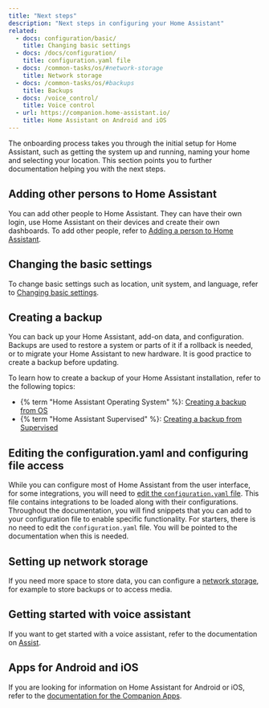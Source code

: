 ```yaml
---
title: "Next steps"
description: "Next steps in configuring your Home Assistant"
related:
  - docs: configuration/basic/
    title: Changing basic settings
  - docs: /docs/configuration/
    title: configuration.yaml file
  - docs: /common-tasks/os/#network-storage
    title: Network storage
  - docs: /common-tasks/os/#backups
    title: Backups
  - docs: /voice_control/
    title: Voice control
  - url: https://companion.home-assistant.io/
    title: Home Assistant on Android and iOS
---
```


The onboarding process takes you through the initial setup for Home Assistant, such as getting the system up and running, naming your home and selecting your location. This section points you to further documentation helping you with the next steps.

## Adding other persons to Home Assistant

You can add other people to Home Assistant. They can have their own login, use Home Assistant on their devices and create their own dashboards. To add other people, refer to [Adding a person to Home Assistant](/integrations/person/#adding-a-person-to-home-assistant).

## Changing the basic settings

To change basic settings such as location, unit system, and language, refer to [Changing basic settings](/docs/configuration/basic/).

## Creating a backup

You can back up your Home Assistant, add-on data, and configuration. Backups are used to restore a system or parts of it if a rollback is needed, or to migrate your Home Assistant to new hardware. It is good practice to create a backup before updating.

To learn how to create a backup of your Home Assistant installation, refer to the following topics:

- {% term "Home Assistant Operating System" %}: [Creating a backup from OS](/common-tasks/os/#backups)
- {% term "Home Assistant Supervised" %}: [Creating a backup from Supervised](/common-tasks/supervised/#backups)

## Editing the configuration.yaml and configuring file access

While you can configure most of Home Assistant from the user interface, for some integrations, you will need to [edit the `configuration.yaml` file](/docs/configuration/). This file contains integrations to be loaded along with their configurations. Throughout the documentation, you will find snippets that you can add to your configuration file to enable specific functionality. For starters, there is no need to edit the `configuration.yaml` file. You will be pointed to the documentation when this is needed.

## Setting up network storage

If you need more space to store data, you can configure a [network storage](/common-tasks/os/#network-storage), for example to store backups or to access media.

## Getting started with voice assistant

If you want to get started with a voice assistant, refer to the documentation on [Assist](/voice_control/).

## Apps for Android and iOS

If you are looking for information on Home Assistant for Android or iOS, refer to the [documentation for the Companion Apps](https://companion.home-assistant.io/).
